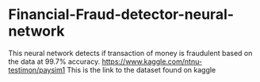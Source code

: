 # Financial-Fraud-detector-neural-network
This neural network detects if transaction of money is fraudulent based on the data at 99.7% accuracy.
https://www.kaggle.com/ntnu-testimon/paysim1 This is the link to the dataset found on kaggle

